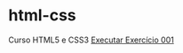 # html-css
 Curso HTML5 e CSS3
<a href="https://lucasshenrique.github.io/html-css/exercicios/ex001/"> Executar Exercício 001